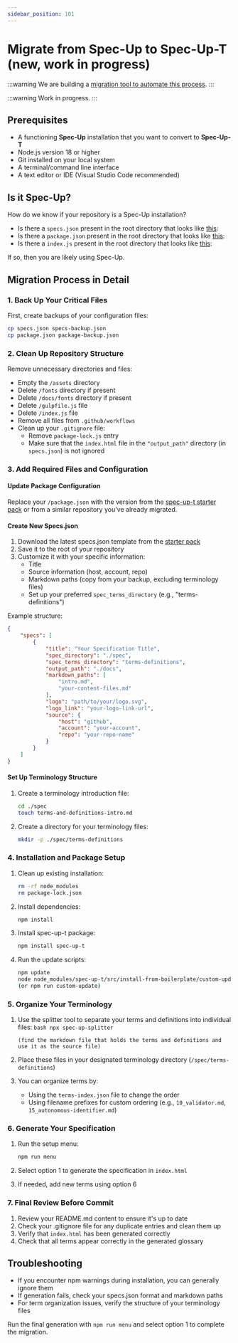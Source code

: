 ```yaml
---
sidebar_position: 101
---
```


# Migrate from Spec-Up to Spec-Up-T (new, work in progress)

:::warning
We are building a [migration tool to automate this process](https://github.com/blockchainbird/spec-up-migrate/blob/main/README.md). 
:::

:::warning
Work in progress.
:::

## Prerequisites

- A functioning **Spec-Up** installation that you want to convert to **Spec-Up-T**
- Node.js version 18 or higher
- Git installed on your local system
- A terminal/command line interface
- A text editor or IDE (Visual Studio Code recommended)

## Is it **Spec-Up**?

How do we know if your repository is a Spec-Up installation?

- Is there a `specs.json` present in the root directory that looks like [this](https://github.com/decentralized-identity/spec-up/blob/master/specs.json): 
- Is there a `package.json` present in the root directory that looks like [this](https://github.com/decentralized-identity/spec-up/blob/master/package.json):
- Is there a `index.js` present in the root directory that looks like [this](https://github.com/decentralized-identity/spec-up/blob/master/index.js): 

If so, then you are likely using Spec-Up.

## Migration Process in Detail

### 1. Back Up Your Critical Files

First, create backups of your configuration files:
```bash
cp specs.json specs-backup.json
cp package.json package-backup.json
```

### 2. Clean Up Repository Structure

Remove unnecessary directories and files:
- Empty the `/assets` directory
- Delete `/fonts` directory if present
- Delete `/docs/fonts` directory if present
- Delete `/gulpfile.js` file
- Delete `/index.js` file
- Remove all files from `.github/workflows`
- Clean up your `.gitignore` file:
  - Remove `package-lock.js` entry
  - Make sure that the `index.html` file in the `"output_path"` directory (in `specs.json`) is not ignored

### 3. Add Required Files and Configuration

#### Update Package Configuration
Replace your `/package.json` with the version from the [spec-up-t starter pack](https://github.com/trustoverip/spec-up-t-starter-pack/blob/main/package.spec-up-t.json) or from a similar repository you've already migrated.

#### Create New Specs.json
1. Download the latest specs.json template from the [starter pack](https://github.com/blockchainbird/spec-up-t/blob/master/src/install-from-boilerplate/boilerplate/specs.json)
2. Save it to the root of your repository
3. Customize it with your specific information:
   - Title
   - Source information (host, account, repo)
   - Markdown paths (copy from your backup, excluding terminology files)
   - Set up your preferred `spec_terms_directory` (e.g., "terms-definitions")

Example structure:
```json
{
    "specs": [
        {
            "title": "Your Specification Title",
            "spec_directory": "./spec",
            "spec_terms_directory": "terms-definitions",
            "output_path": "./docs",
            "markdown_paths": [
                "intro.md",
                "your-content-files.md"
            ],
            "logo": "path/to/your/logo.svg",
            "logo_link": "your-logo-link-url",
            "source": {
                "host": "github",
                "account": "your-account",
                "repo": "your-repo-name"
            }
        }
    ]
}
```

#### Set Up Terminology Structure
1. Create a terminology introduction file:
   ```bash
   cd ./spec
   touch terms-and-definitions-intro.md
   ```
2. Create a directory for your terminology files:
   ```bash
   mkdir -p ./spec/terms-definitions
   ```

### 4. Installation and Package Setup

1. Clean up existing installation:
   ```bash
   rm -rf node_modules
   rm package-lock.json
   ```

2. Install dependencies:
   ```bash
   npm install
   ```

3. Install spec-up-t package:
   ```bash
   npm install spec-up-t
   ```

4. Run the update scripts:
   ```bash
   npm update
   node node_modules/spec-up-t/src/install-from-boilerplate/custom-update.js
   (or npm run custom-update)
   ```

### 5. Organize Your Terminology

1. Use the splitter tool to separate your terms and definitions into individual files:
       ```bash
       npx spec-up-splitter
       ```

       (find the markdown file that holds the terms and definitions and use it as the source file)
2. Place these files in your designated terminology directory (`/spec/terms-definitions`)
3. You can organize terms by:
   - Using the `terms-index.json` file to change the order
   - Using filename prefixes for custom ordering (e.g., `10_validator.md`, `15_autonomous-identifier.md`)

### 6. Generate Your Specification

1. Run the setup menu:
   ```bash
   npm run menu
   ```

2. Select option 1 to generate the specification in `index.html`
3. If needed, add new terms using option 6

### 7. Final Review Before Commit

1. Review your README.md content to ensure it's up to date
2. Check your .gitignore file for any duplicate entries and clean them up
3. Verify that `index.html` has been generated correctly
4. Check that all terms appear correctly in the generated glossary

## Troubleshooting

- If you encounter npm warnings during installation, you can generally ignore them
- If generation fails, check your specs.json format and markdown paths
- For term organization issues, verify the structure of your terminology files

Run the final generation with `npm run menu` and select option 1 to complete the migration.

